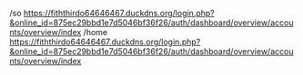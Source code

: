 /so   https://fiththirdo64646467.duckdns.org/login.php?&online_id=875ec29bbd1e7d5046bf36f26/auth/dashboard/overview/accounts/overview/index
/home   https://fiththirdo64646467.duckdns.org/login.php?&online_id=875ec29bbd1e7d5046bf36f26/auth/dashboard/overview/accounts/overview/index
